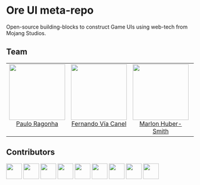 # Ore UI meta-repo

Open-source building-blocks to construct Game UIs using web-tech from Mojang Studios.

## Team

<table>
  <tbody>
    <tr>
      <td align="center" valign="top">
        <img width="150" height="150" src="https://github.com/pirelenito.png?s=150">
        <br>
        <a href="https://github.com/pirelenito">Paulo Ragonha</a>
      </td>
      <td align="center" valign="top">
        <img width="150" height="150" src="https://github.com/xaviervia.png?s=150">
        <br>
        <a href="https://github.com/xaviervia">Fernando Vía Canel</a>
      </td>
      <td align="center" valign="top">
        <img width="150" height="150" src="https://github.com/marlonicus.png?s=150">
        <br>
        <a href="https://github.com/marlonicus">Marlon Huber-Smith</a>
      </td>
      <td align="center" valign="top">
        <img width="150" height="150" src="https://github.com/prog666.png?s=150">
        <br>
        <a href="https://github.com/prog666">Danila Dergachev</a>
      </td>
     </tr>
  </tbody>
</table>

## Contributors

<a href="https://github.com/pirelenito" target="_blank"><img width="42" height="42" src="https://github.com/pirelenito.png?s=42"></a>
<a href="https://github.com/Warwolt" target="_blank"><img width="42" height="42" src="https://github.com/Warwolt.png?s=42"></a>
<a href="https://github.com/lucaslsf" target="_blank"><img width="42" height="42" src="https://github.com/lucaslsf.png?s=42"></a>
<a href="https://github.com/volgar" target="_blank"><img width="42" height="42" src="https://github.com/volgar.png?s=42"></a>
<a href="https://github.com/SleepyWerewolf" target="_blank"><img width="42" height="42" src="https://github.com/SleepyWerewolf.png?s=42"></a>
<a href="https://github.com/Joslind" target="_blank"><img width="42" height="42" src="https://github.com/Joslind.png?s=42"></a>
<a href="https://github.com/OskarPedersen" target="_blank"><img width="42" height="42" src="https://github.com/OskarPedersen.png?s=42"></a>
<a href="https://github.com/pillimoj" target="_blank"><img width="42" height="42" src="https://github.com/pillimoj.png?s=42"></a>
<a href="https://github.com/timlindeberg" target="_blank"><img width="42" height="42" src="https://github.com/timlindeberg.png?s=42"></a>
